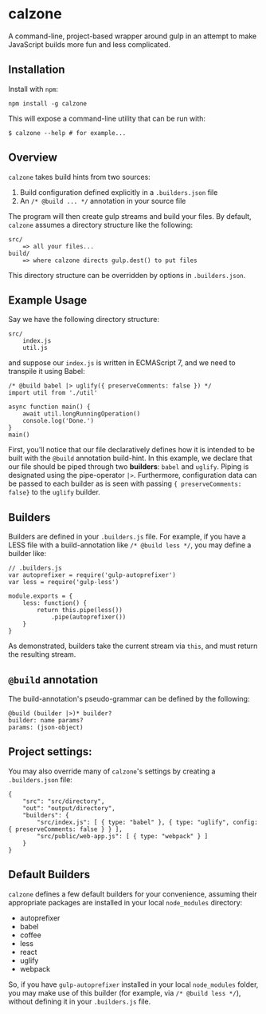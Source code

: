 calzone
=================

A command-line, project-based wrapper around gulp in an attempt to make JavaScript builds more fun and less complicated.

## Installation

Install with `npm`:

```
npm install -g calzone
```

This will expose a command-line utility that can be run with:
```
$ calzone --help # for example...
```

## Overview

`calzone` takes build hints from two sources:

1. Build configuration defined explicitly in a `.builders.json` file
2. An `/* @build ... */` annotation in your source file

The program will then create gulp streams and build your files.  By default, `calzone` assumes a directory structure like the following:

```
src/
	=> all your files...
build/
	=> where calzone directs gulp.dest() to put files
```

This directory structure can be overridden by options in `.builders.json`.

## Example Usage

Say we have the following directory structure:

```
src/
	index.js
	util.js
```

and suppose our `index.js` is written in ECMAScript 7, and we need to transpile it using Babel:

```
/* @build babel |> uglify({ preserveComments: false }) */
import util from './util'

async function main() {
	await util.longRunningOperation()
	console.log('Done.')
}
main()
```

First, you'll notice that our file declaratively defines how it is intended to be built with the `@build` annotation build-hint.  In this example, we declare that our file should be piped through two **builders**: `babel` and `uglify`.  Piping is designated using the pipe-operator `|>`.  Furthermore, configuration data can be passed to each builder as is seen with passing `{ preserveComments: false}` to the `uglify` builder.

## Builders

Builders are defined in your `.builders.js` file.  For example, if you have a LESS file with a build-annotation like `/* @build less */`, you may define a builder like:

```
// .builders.js
var autoprefixer = require('gulp-autoprefixer')
var less = require('gulp-less')

module.exports = {
	less: function() {
		return this.pipe(less())
			.pipe(autoprefixer())
	}
}
```

As demonstrated, builders take the current stream via `this`, and must return the resulting stream.

## `@build` annotation

The build-annotation's pseudo-grammar can be defined by the following:

```
@build (builder |>)* builder?
builder: name params?
params: (json-object)
```

## Project settings:

You may also override many of `calzone`'s settings by creating a `.builders.json` file:

```
{
	"src": "src/directory",
	"out": "output/directory",
	"builders": {
		"src/index.js": [ { type: "babel" }, { type: "uglify", config: { preserveComments: false } } ],
		"src/public/web-app.js": [ { type: "webpack" } ]
	}
}
```

## Default Builders

`calzone` defines a few default builders for your convenience, assuming their appropriate packages are installed in your local `node_modules` directory:

* autoprefixer
* babel
* coffee
* less
* react
* uglify
* webpack

So, if you have `gulp-autoprefixer` installed in your local `node_modules` folder, you may make use of this builder (for example, via `/* @build less */`), without defining it in your `.builders.js` file.
